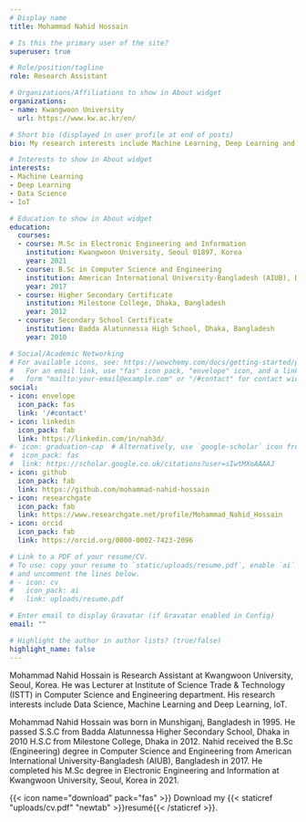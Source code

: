 ```yaml
---
# Display name
title: Mohammad Nahid Hossain

# Is this the primary user of the site?
superuser: true

# Role/position/tagline
role: Research Assistant

# Organizations/Affiliations to show in About widget
organizations:
- name: Kwangwoon University
  url: https://www.kw.ac.kr/en/

# Short bio (displayed in user profile at end of posts)
bio: My research interests include Machine Learning, Deep Learning and Data Science.

# Interests to show in About widget
interests:
- Machine Learning
- Deep Learning
- Data Science
- IoT

# Education to show in About widget
education:
  courses:
  - course: M.Sc in Electronic Engineering and Information
    institution: Kwangwoon University, Seoul 01897, Korea
    year: 2021
  - course: B.Sc in Computer Science and Engineering
    institution: American International University-Bangladesh (AIUB), Dhaka, Bangladesh
    year: 2017
  - course: Higher Secondary Certificate
    institution: Milestone College, Dhaka, Bangladesh
    year: 2012
  - course: Secondary School Certificate
    institution: Badda Alatunnessa High School, Dhaka, Bangladesh
    year: 2010

# Social/Academic Networking
# For available icons, see: https://wowchemy.com/docs/getting-started/page-builder/#icons
#   For an email link, use "fas" icon pack, "envelope" icon, and a link in the
#   form "mailto:your-email@example.com" or "/#contact" for contact widget.
social:
- icon: envelope
  icon_pack: fas
  link: '/#contact'
- icon: linkedin
  icon_pack: fab
  link: https://linkedin.com/in/nah3d/
#- icon: graduation-cap  # Alternatively, use `google-scholar` icon from `ai` icon pack
#  icon_pack: fas
#  link: https://scholar.google.co.uk/citations?user=sIwtMXoAAAAJ
- icon: github
  icon_pack: fab
  link: https://github.com/mohammad-nahid-hossain
- icon: researchgate
  icon_pack: fab
  link: https://www.researchgate.net/profile/Mohammad_Nahid_Hossain
- icon: orcid
  icon_pack: fab
  link: https://orcid.org/0000-0002-7423-2096

# Link to a PDF of your resume/CV.
# To use: copy your resume to `static/uploads/resume.pdf`, enable `ai` icons in `params.toml`, 
# and uncomment the lines below.
# - icon: cv
#   icon_pack: ai
#   link: uploads/resume.pdf

# Enter email to display Gravatar (if Gravatar enabled in Config)
email: ""

# Highlight the author in author lists? (true/false)
highlight_name: false
---
```


Mohammad Nahid Hossain is Research Assistant at Kwangwoon University, Seoul, Korea. He was Lecturer at Institute of Science Trade & Technology (ISTT) in Computer Science and Engineering department. His research interests include Data Science, Machine Learning and Deep Learning, IoT.

Mohammad Nahid Hossain was born in Munshiganj, Bangladesh in 1995. He passed S.S.C from Badda Alatunnessa Higher Secondary School, Dhaka in 2010 H.S.C from Milestone College, Dhaka in 2012. Nahid received the B.Sc (Engineering) degree in Computer Science and Engineering from American International University-Bangladesh (AIUB), Bangladesh in 2017. He completed his M.Sc degree in Electronic Engineering and Information at Kwangwoon University, Seoul, Korea in 2021.


{{< icon name="download" pack="fas" >}} Download my {{< staticref "uploads/cv.pdf" "newtab" >}}resumé{{< /staticref >}}.
